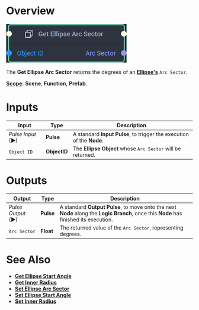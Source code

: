 # Overview

![The Get Ellipse Arc Sector Node.](../../../.gitbook/assets/getellipsearcsectornode20241.png)

The **Get Ellipse Arc Sector** returns the degrees of an [**Ellipse's**](../../../objects-and-types/scene2d-objects/figma/figmaellipse.md) `Arc Sector`.

[**Scope**](../../overview.md#scopes): **Scene**, **Function**, **Prefab**.


# Inputs

|Input|Type|Description|
|---|---|---|
|*Pulse Input* (►)|**Pulse**|A standard **Input Pulse**, to trigger the execution of the **Node**.|
|`Object ID`|**ObjectID**|The **Ellipse Object** whose `Arc Sector` will be returned.|

# Outputs

|Output|Type|Description|
|---|---|---|
|*Pulse Output* (►)|**Pulse**|A standard **Output Pulse**, to move onto the next **Node** along the **Logic Branch**, once this **Node** has finished its execution.|
|`Arc Sector`|**Float**|The returned value of the `Arc Sector`, representing degrees.|

# See Also

* [**Get Ellipse Start Angle**](get-ellipse-start-angle.md)
* [**Get Inner Radius**](get-inner-radius.md)
* [**Set Ellipse Arc Sector**](set-ellipse-arc-sector.md)
* [**Set Ellipse Start Angle**](set-ellipse-start-angle.md)
* [**Set Inner Radius**](set-inner-radius.md)

